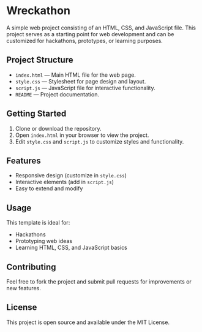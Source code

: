# Wreckathon

A simple web project consisting of an HTML, CSS, and JavaScript file. This project serves as a starting point for web development and can be customized for hackathons, prototypes, or learning purposes.

## Project Structure

- `index.html` — Main HTML file for the web page.
- `style.css` — Stylesheet for page design and layout.
- `script.js` — JavaScript file for interactive functionality.
- `README` — Project documentation.

## Getting Started

1. Clone or download the repository.
2. Open `index.html` in your browser to view the project.
3. Edit `style.css` and `script.js` to customize styles and functionality.

## Features

- Responsive design (customize in `style.css`)
- Interactive elements (add in `script.js`)
- Easy to extend and modify

## Usage

This template is ideal for:
- Hackathons
- Prototyping web ideas
- Learning HTML, CSS, and JavaScript basics

## Contributing

Feel free to fork the project and submit pull requests for improvements or new features.

## License

This project is open source and available under the MIT License.
